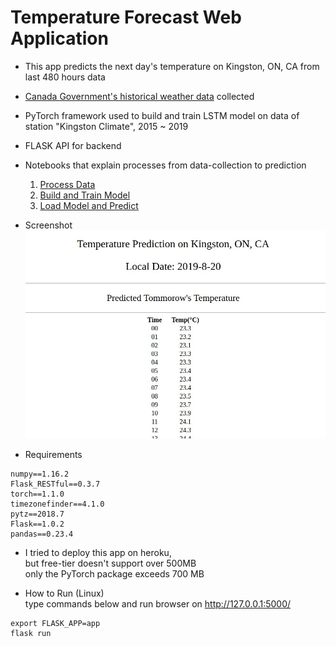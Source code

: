 # Temperature Forecast Web Application  

- This app predicts the next day's temperature on Kingston, ON, CA from last 480 hours data  

- [Canada Government's historical weather data](http://climate.weather.gc.ca/historical_data/search_historic_data_e.html) collected  

- PyTorch framework used to build and train LSTM model on data of station "Kingston Climate", 2015 ~ 2019  

- FLASK API for backend  

- Notebooks that explain processes from data-collection to prediction  
    1) [Process Data](https://github.com/sijoonlee/deep_learning/blob/master/rnn-weather-forcast-kingston/data_processing_v2.ipynb)  
    2) [Build and Train Model](https://github.com/sijoonlee/deep_learning/blob/master/rnn-weather-forcast-kingston/build_and_save_model_v2.ipynb)  
    3) [Load Model and Predict](https://github.com/sijoonlee/deep_learning/blob/master/rnn-weather-forcast-kingston/prediction_v2.ipynb)  

- Screenshot  
![Screenshot](Screenshot.png)  

- Requirements  
```
numpy==1.16.2
Flask_RESTful==0.3.7
torch==1.1.0
timezonefinder==4.1.0
pytz==2018.7
Flask==1.0.2
pandas==0.23.4
```

- I tried to deploy this app on heroku,   
but free-tier doesn't support over 500MB  
only the PyTorch package exceeds 700 MB  

- How to Run (Linux)  
type commands below and run browser on http://127.0.0.1:5000/   
```
export FLASK_APP=app
flask run
```



